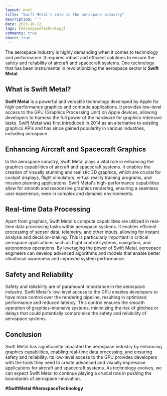 ```yaml
---
layout: post
title: "Swift Metal's role in the aerospace industry"
description: " "
date: 2023-10-12
tags: [AerospaceTechnology]
comments: true
share: true
---
```


The aerospace industry is highly demanding when it comes to technology and performance. It requires robust and efficient solutions to ensure the safety and reliability of aircraft and spacecraft systems. One technology that has been instrumental in revolutionizing the aerospace sector is **Swift Metal**.

## What is Swift Metal?

**Swift Metal** is a powerful and versatile technology developed by Apple for high-performance graphics and compute applications. It provides low-level access to the GPU (Graphics Processing Unit) on Apple devices, allowing developers to harness the full power of the hardware for graphics-intensive tasks. Swift Metal was first introduced in 2014 as an alternative to existing graphics APIs and has since gained popularity in various industries, including aerospace.

## Enhancing Aircraft and Spacecraft Graphics 

In the aerospace industry, Swift Metal plays a vital role in enhancing the graphics capabilities of aircraft and spacecraft systems. It enables the creation of visually stunning and realistic 3D graphics, which are crucial for cockpit displays, flight simulators, virtual reality training programs, and mission planning applications. Swift Metal's high-performance capabilities allow for smooth and responsive graphics rendering, ensuring a seamless user experience, even in complex and dynamic environments.

## Real-time Data Processing

Apart from graphics, Swift Metal's compute capabilities are utilized in real-time data processing tasks within aerospace systems. It enables efficient processing of sensor data, telemetry, and other inputs, allowing for instant analysis and decision-making. This is particularly important in critical aerospace applications such as flight control systems, navigation, and autonomous operations. By leveraging the power of Swift Metal, aerospace engineers can develop advanced algorithms and models that enable better situational awareness and improved system performance.

## Safety and Reliability

Safety and reliability are of paramount importance in the aerospace industry. Swift Metal's low-level access to the GPU enables developers to have more control over the rendering pipeline, resulting in optimized performance and reduced latency. This control ensures the smooth operation of graphics-intensive systems, minimizing the risk of glitches or delays that could potentially compromise the safety and reliability of aerospace systems.

## Conclusion

Swift Metal has significantly impacted the aerospace industry by enhancing graphics capabilities, enabling real-time data processing, and ensuring safety and reliability. Its low-level access to the GPU provides developers with the tools they need to create advanced and visually impressive applications for aircraft and spacecraft systems. As technology evolves, we can expect Swift Metal to continue playing a crucial role in pushing the boundaries of aerospace innovation.

**#SwiftMetal #AerospaceTechnology**
